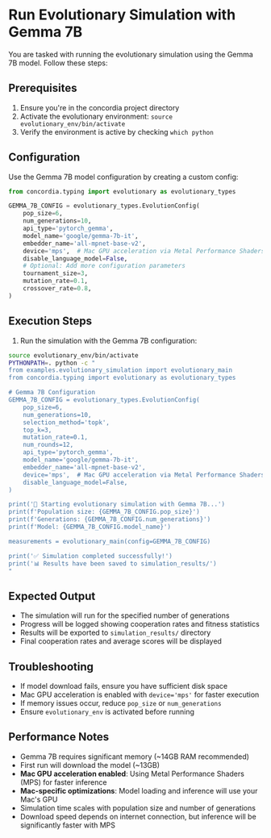 # Run Evolutionary Simulation with Gemma 7B

You are tasked with running the evolutionary simulation using the Gemma 7B model. Follow these steps:

## Prerequisites
1. Ensure you're in the concordia project directory
2. Activate the evolutionary environment: `source evolutionary_env/bin/activate`
3. Verify the environment is active by checking `which python`

## Configuration
Use the Gemma 7B model configuration by creating a custom config:

```python
from concordia.typing import evolutionary as evolutionary_types

GEMMA_7B_CONFIG = evolutionary_types.EvolutionConfig(
    pop_size=6,
    num_generations=10,
    api_type='pytorch_gemma',
    model_name='google/gemma-7b-it',
    embedder_name='all-mpnet-base-v2',
    device='mps',  # Mac GPU acceleration via Metal Performance Shaders
    disable_language_model=False,
    # Optional: Add more configuration parameters
    tournament_size=3,
    mutation_rate=0.1,
    crossover_rate=0.8,
)
```

## Execution Steps
1. Run the simulation with the Gemma 7B configuration:
```bash
source evolutionary_env/bin/activate
PYTHONPATH=. python -c "
from examples.evolutionary_simulation import evolutionary_main
from concordia.typing import evolutionary as evolutionary_types

# Gemma 7B Configuration
GEMMA_7B_CONFIG = evolutionary_types.EvolutionConfig(
    pop_size=6,
    num_generations=10,
    selection_method='topk',
    top_k=3,
    mutation_rate=0.1,
    num_rounds=12,
    api_type='pytorch_gemma',
    model_name='google/gemma-7b-it',
    embedder_name='all-mpnet-base-v2',
    device='mps',  # Mac GPU acceleration via Metal Performance Shaders
    disable_language_model=False,
)

print('🚀 Starting evolutionary simulation with Gemma 7B...')
print(f'Population size: {GEMMA_7B_CONFIG.pop_size}')
print(f'Generations: {GEMMA_7B_CONFIG.num_generations}')
print(f'Model: {GEMMA_7B_CONFIG.model_name}')

measurements = evolutionary_main(config=GEMMA_7B_CONFIG)

print('✅ Simulation completed successfully!')
print('📊 Results have been saved to simulation_results/')
"
```

## Expected Output
- The simulation will run for the specified number of generations
- Progress will be logged showing cooperation rates and fitness statistics
- Results will be exported to `simulation_results/` directory
- Final cooperation rates and average scores will be displayed

## Troubleshooting
- If model download fails, ensure you have sufficient disk space
- Mac GPU acceleration is enabled with `device='mps'` for faster execution
- If memory issues occur, reduce `pop_size` or `num_generations`
- Ensure `evolutionary_env` is activated before running

## Performance Notes
- Gemma 7B requires significant memory (~14GB RAM recommended)
- First run will download the model (~13GB)
- **Mac GPU acceleration enabled**: Using Metal Performance Shaders (MPS) for faster inference
- **Mac-specific optimizations**: Model loading and inference will use your Mac's GPU
- Simulation time scales with population size and number of generations
- Download speed depends on internet connection, but inference will be significantly faster with MPS